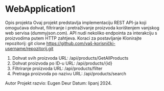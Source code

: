 # WebApplication1
Opis projekta
Ovaj projekt predstavlja implementaciju REST API-ja koji omogućava dohvat, filtriranje i pretraživanje proizvoda korištenjem vanjskog web servisa (dummyjson.com). API nudi nekoliko endpointa za interakciju s proizvodima putem HTTP zahtjeva.
Koraci za postavljanje
Klonirajte repozitorij:
git clone https://github.com/vaš-korisnički-username/repozitorij.git
1. Dohvat svih proizvoda
URL: /api/products/GetAllProducts
2. Dohvat proizvoda po ID-u
URL: /api/products/{id}
3. Filtriranje proizvoda
URL: /api/products/filter
4. Pretraga proizvoda po nazivu
URL: /api/products/search

Autor
Projekt razvio: Eugen Deur
Datum: lipanj 2024.
